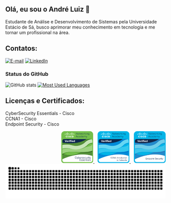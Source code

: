 ## Olá, eu sou o André Luiz 👋

Estudante de Análise e Desenvolvimento de Sistemas pela Universidade Estácio de Sá, busco aprimorar meu conhecimento em tecnologia e me tornar um profissional na área.



<h2 align="left">Contatos:</h2>


[![E-mail](https://img.shields.io/badge/-Email-000?style=for-the-badge&logo=microsoft-outlook&logoColor=FFFFFF&color=0077B3)](mailto:andreluizgomes43@hotmail.com)
[![LinkedIn](https://img.shields.io/badge/-LinkedIn-000?style=for-the-badge&logo=linkedin&logoColor=FFFFFF&color=0077B3)](https://www.linkedin.com/in/andreluizgda)


<div style="text-align: left;" align="left">
  <h3>Status do GitHub</h3>
  <img src="https://github-readme-stats-git-masterrstaa-rickstaa.vercel.app/api?username=andreluizgda&hide_title=true&show_icons=true&include_all_commits=false&count_private=true&line_height=25&hide=issues&bg_color=000&title_color=0077B3&text_color=FFF&border_radius=3&border_color=0077B3&icon_color=0077B3&theme=jolly" alt="GitHub stats">

<a href="https://github.com/andreluizgda/github-readme-stats">
<img src="https://github-readme-stats-git-masterrstaa-rickstaa.vercel.app/api/top-langs/?username=andreluizgda&line_height=10&card_width=290&layout=compact&hide_title=false&count_private=true&langs_count=4&show_icons=true&title_color=0077B3&hide=html,scss,less&bg_color=000&text_color=8B8B8B&border_radius=3&border_color=0077B3&count_private=true" alt="Most Used Languages">
  </a>
</div>


<h2 align="left">Licenças e Certificados:</h2>

CyberSecurity Essentials - Cisco<br>
CCNA1 - Cisco <br>
Endpoint Security - Cisco<br>

 <div style="text-align: right;">
        <a href="https://www.credly.com/badges/17cf60d0-cd87-42dd-aab7-8d1d10225f68/linked_in_profile" target="_blank">
            <img alt="" height="100px" src="CyberEssentials.png" style="margin-left: 10px;">
        </a>
        <a href="https://www.credly.com/badges/287fb322-7d6b-45be-922a-c74f77f96546/linked_in_profile" target="_blank">
            <img alt="" height="100px" src="CCNAITN__1_.png" style="margin-left: 10px;">
        </a>
        <a href="https://www.credly.com/badges/27914abc-92e1-4790-8187-dd0d3ecef77e/public_url" target="_blank">
            <img alt="" height="100px" src="EndpointSecurity.png" style="margin-left: 10px;">
        </a>
    </div>
    
<picture align="center">
  <source media="(prefers-color-scheme: dark)" srcset="https://raw.githubusercontent.com/andreluizgda/andreluizgda/output/github-contribution-grid-snake-dark.svg">
  <source media="(prefers-color-scheme: light)" srcset="https://raw.githubusercontent.com/andreluizgda/andreluizgda/output/github-contribution-grid-snake-dark.svg">
  <img align="center" alt="github contribution grid snake animation" src="https://raw.githubusercontent.com/andreluizgda/andreluizgda/output/github-contribution-grid-snake.svg">
</picture>

